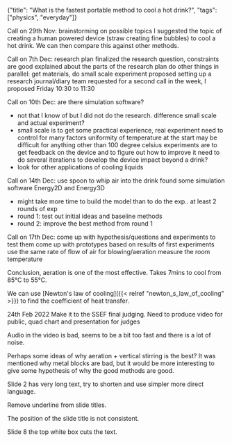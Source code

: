 {"title": "What is the fastest portable method to cool a hot drink?", "tags": ["physics", "everyday"]}

Call on 29th Nov: brainstorming on possible topics
I suggested the topic of creating a human powered device (straw creating fine
bubbles) to cool a hot drink. We can then compare this against other methods.

Call on 7th Dec: research plan
finalized the research question, constraints are good
explained about the parts of the research plan
do other things in parallel: get materials, do small scale experiment
proposed setting up a research journal/diary
team requested for a second call in the week, I proposed Friday 10:30 to 11:30

Call on 10th Dec:
are there simulation software?
* not that I know of but I did not do the research.
difference small scale and actual experiment?
* small scale is to get some practical experience, real experiment need to control for many factors
uniformity of temperature at the start may be difficult for anything other than 100 degree celsius
experiments are to get feedback on the device and to figure out how to improve it
need to do several iterations to develop the device
impact beyond a drink?
* look for other applications of cooling liquids

Call on 14th Dec:
use spoon to whip air into the drink
found some simulation software Energy2D and Energy3D
* might take more time to build the model than to do the exp..
at least 2 rounds of exp
* round 1: test out initial ideas and baseline methods
* round 2: improve the best method from round 1

Call on 17th Dec:
come up with hypothesis/questions and experiments to test them
come up with prototypes based on results of first experiments
use the same rate of flow of air for blowing/aeration
measure the room temperature

Conclusion, aeration is one of the most effective. Takes 7mins to cool from 85°C to 55°C.

We can use [Newton's law of cooling]({{< relref "newton_s_law_of_cooling" >}}) to find the coefficient of heat transfer.

24th Feb 2022
Make it to the SSEF final judging. Need to produce video for public, quad chart and presentation for judges

Audio in the video is bad, seems to be a bit too fast and there is a lot of noise.

Perhaps some ideas of why aeration + vertical stirring is the best? It was
mentioned why metal blocks are bad, but it would be more interesting to give
some hypothesis of why the good methods are good.

Slide 2 has very long text, try to shorten and use simpler more direct language.

Remove underline from slide titles.

The position of the slide title is not consistent.

Slide 8 the top white box cuts the text.

